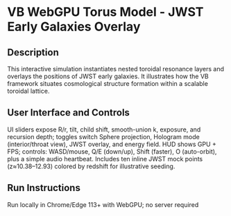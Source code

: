 # VB WebGPU Torus Model - JWST Early Galaxies Overlay

<h2>Description</h2>
<p>This interactive simulation instantiates nested toroidal resonance layers and overlays the positions of JWST early galaxies. It illustrates how the VB framework situates cosmological structure formation within a scalable toroidal lattice.</p>

<h2>User Interface and Controls</h2>
<p>UI sliders expose R/r, tilt, child shift, smooth-union k, exposure, and recursion depth; toggles switch Sphere projection, Hologram mode (interior/throat view), JWST overlay, and energy field. HUD shows GPU + FPS; controls: WASD/mouse, Q/E (down/up), Shift (faster), O (auto-orbit), plus a simple audio heartbeat. Includes ten inline JWST mock points (z≈10.38–12.93) colored by redshift for illustrative seeding.</p> 

<h2>Run Instructions</h2>
<p>Run locally in Chrome/Edge 113+ with WebGPU; no server required</p>

